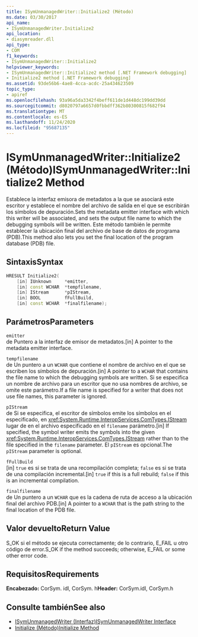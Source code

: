 ```yaml
---
title: ISymUnmanagedWriter::Initialize2 (Método)
ms.date: 03/30/2017
api_name:
- ISymUnmanagedWriter.Initialize2
api_location:
- diasymreader.dll
api_type:
- COM
f1_keywords:
- ISymUnmanagedWriter::Initialize2
helpviewer_keywords:
- ISymUnmanagedWriter::Initialize2 method [.NET Framework debugging]
- Initialize2 method [.NET Framework debugging]
ms.assetid: 93de56b6-4ae8-4cca-acdc-25a434623509
topic_type:
- apiref
ms.openlocfilehash: 93a96a5da3342f4beff611de1d448dc199dd39dd
ms.sourcegitcommit: d8020797a6657d0fbbdff362b80300815f682f94
ms.translationtype: MT
ms.contentlocale: es-ES
ms.lasthandoff: 11/24/2020
ms.locfileid: "95687135"
---
```

# <a name="isymunmanagedwriterinitialize2-method"></a><span data-ttu-id="60d47-102">ISymUnmanagedWriter::Initialize2 (Método)</span><span class="sxs-lookup"><span data-stu-id="60d47-102">ISymUnmanagedWriter::Initialize2 Method</span></span>

<span data-ttu-id="60d47-103">Establece la interfaz emisora de metadatos a la que se asociará este escritor y establece el nombre del archivo de salida en el que se escribirán los símbolos de depuración.</span><span class="sxs-lookup"><span data-stu-id="60d47-103">Sets the metadata emitter interface with which this writer will be associated, and sets the output file name to which the debugging symbols will be written.</span></span> <span data-ttu-id="60d47-104">Este método también le permite establecer la ubicación final del archivo de base de datos de programa (PDB).</span><span class="sxs-lookup"><span data-stu-id="60d47-104">This method also lets you set the final location of the program database (PDB) file.</span></span>  
  
## <a name="syntax"></a><span data-ttu-id="60d47-105">Sintaxis</span><span class="sxs-lookup"><span data-stu-id="60d47-105">Syntax</span></span>  
  
```cpp  
HRESULT Initialize2(  
    [in] IUnknown     *emitter,  
    [in] const WCHAR  *tempfilename,  
    [in] IStream      *pIStream,  
    [in] BOOL         fFullBuild,  
    [in] const WCHAR  *finalfilename);  
```  
  
## <a name="parameters"></a><span data-ttu-id="60d47-106">Parámetros</span><span class="sxs-lookup"><span data-stu-id="60d47-106">Parameters</span></span>  

 `emitter`  
 <span data-ttu-id="60d47-107">de Puntero a la interfaz de emisor de metadatos.</span><span class="sxs-lookup"><span data-stu-id="60d47-107">[in] A pointer to the metadata emitter interface.</span></span>  
  
 `tempfilename`  
 <span data-ttu-id="60d47-108">de Un puntero a un `WCHAR` que contiene el nombre de archivo en el que se escriben los símbolos de depuración.</span><span class="sxs-lookup"><span data-stu-id="60d47-108">[in] A pointer to a `WCHAR` that contains the file name to which the debugging symbols are written.</span></span> <span data-ttu-id="60d47-109">Si se especifica un nombre de archivo para un escritor que no usa nombres de archivo, se omite este parámetro.</span><span class="sxs-lookup"><span data-stu-id="60d47-109">If a file name is specified for a writer that does not use file names, this parameter is ignored.</span></span>  
  
 `pIStream`  
 <span data-ttu-id="60d47-110">de Si se especifica, el escritor de símbolos emite los símbolos en el especificado, en <xref:System.Runtime.InteropServices.ComTypes.IStream> lugar de en el archivo especificado en el `filename` parámetro.</span><span class="sxs-lookup"><span data-stu-id="60d47-110">[in] If specified, the symbol writer emits the symbols into the given <xref:System.Runtime.InteropServices.ComTypes.IStream> rather than to the file specified in the `filename` parameter.</span></span> <span data-ttu-id="60d47-111">El `pIStream` es opcional.</span><span class="sxs-lookup"><span data-stu-id="60d47-111">The `pIStream` parameter is optional.</span></span>  
  
 `fFullBuild`  
 <span data-ttu-id="60d47-112">[in] `true` es si se trata de una recompilación completa; `false` es si se trata de una compilación incremental.</span><span class="sxs-lookup"><span data-stu-id="60d47-112">[in] `true` if this is a full rebuild; `false` if this is an incremental compilation.</span></span>  
  
 `finalfilename`  
 <span data-ttu-id="60d47-113">de Un puntero a un `WCHAR` que es la cadena de ruta de acceso a la ubicación final del archivo PDB.</span><span class="sxs-lookup"><span data-stu-id="60d47-113">[in] A pointer to a `WCHAR` that is the path string to the final location of the PDB file.</span></span>  
  
## <a name="return-value"></a><span data-ttu-id="60d47-114">Valor devuelto</span><span class="sxs-lookup"><span data-stu-id="60d47-114">Return Value</span></span>  

 <span data-ttu-id="60d47-115">S_OK si el método se ejecuta correctamente; de lo contrario, E_FAIL u otro código de error.</span><span class="sxs-lookup"><span data-stu-id="60d47-115">S_OK if the method succeeds; otherwise, E_FAIL or some other error code.</span></span>  
  
## <a name="requirements"></a><span data-ttu-id="60d47-116">Requisitos</span><span class="sxs-lookup"><span data-stu-id="60d47-116">Requirements</span></span>  

 <span data-ttu-id="60d47-117">**Encabezado:** CorSym. idl, CorSym. h</span><span class="sxs-lookup"><span data-stu-id="60d47-117">**Header:** CorSym.idl, CorSym.h</span></span>  
  
## <a name="see-also"></a><span data-ttu-id="60d47-118">Consulte también</span><span class="sxs-lookup"><span data-stu-id="60d47-118">See also</span></span>

- [<span data-ttu-id="60d47-119">ISymUnmanagedWriter (Interfaz)</span><span class="sxs-lookup"><span data-stu-id="60d47-119">ISymUnmanagedWriter Interface</span></span>](isymunmanagedwriter-interface.md)
- [<span data-ttu-id="60d47-120">Initialize (Método)</span><span class="sxs-lookup"><span data-stu-id="60d47-120">Initialize Method</span></span>](isymunmanagedwriter-initialize-method.md)
